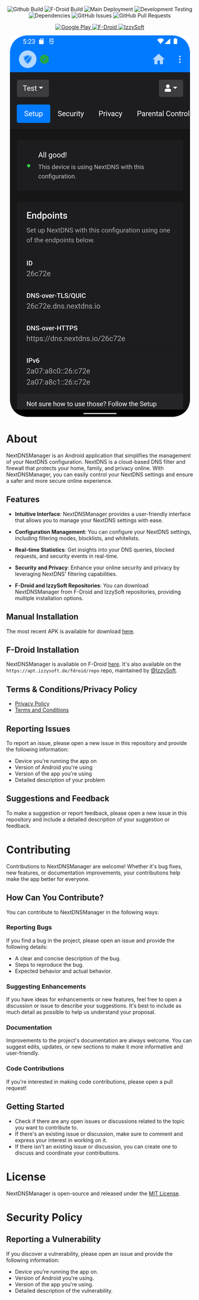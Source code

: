 <p align="center">
  <img src="https://img.shields.io/github/release/doubleangels/NextDNSManager.svg?logo=github&label=GitHub%20Build" alt="Github Build">
  <img src="https://img.shields.io/f-droid/v/com.doubleangels.nextdnsmanagement.svg?logo=F-Droid&label=F-Droid%20Build" alt="F-Droid Build">
  <img src="https://img.shields.io/github/actions/workflow/status/doubleangels/NextDNSManager/.github/workflows/deploy.yml?label=Deployment%20Pipeline" alt="Main Deployment">
  <img src="https://img.shields.io/github/actions/workflow/status/doubleangels/NextDNSManager/.github/workflows/test-dev.yml?label=Development%20Testing" alt="Development Testing">
  <img src="https://img.shields.io/librariesio/github/doubleangels/NextDNSManager" alt="Dependencies">
  <img src="https://img.shields.io/github/issues/doubleangels/NextDNSManager?label=GitHub%20Issues" alt="GitHub Issues">
  <img src="https://img.shields.io/github/issues-pr/doubleangels/NextDNSManager?label=GitHub%20Pull%20Requests" alt="GitHub Pull Requests">
</p>

<p align="center">
  <a href="https://play.google.com/store/apps/details?id=com.doubleangels.nextdnsmanagement">
    <img src="https://play.google.com/intl/en_us/badges/static/images/badges/en_badge_web_generic.png" alt="Google Play">
  </a>
  <a href="https://f-droid.org/en/packages/com.doubleangels.nextdnsmanagement">
    <img src="https://fdroid.gitlab.io/artwork/badge/get-it-on.png" alt="F-Droid">
  </a>
  <a href="https://apt.izzysoft.de/packages/com.doubleangels.nextdnsmanagement/">
    <img src="https://gitlab.com/IzzyOnDroid/repo/-/raw/master/assets/IzzyOnDroid.png" alt="IzzySoft">
  </a>
</p>

<p align="center">
  <img src="screenshot.png" alt="Screenshot">
</p>

# About

NextDNSManager is an Android application that simplifies the management of your NextDNS configuration. NextDNS is a cloud-based DNS filter and firewall that protects your home, family, and privacy online. With NextDNSManager, you can easily control your NextDNS settings and ensure a safer and more secure online experience.

## Features

- **Intuitive Interface**: NextDNSManager provides a user-friendly interface that allows you to manage your NextDNS settings with ease.

- **Configuration Management**: You can configure your NextDNS settings, including filtering modes, blocklists, and whitelists.

- **Real-time Statistics**: Get insights into your DNS queries, blocked requests, and security events in real-time.

- **Security and Privacy**: Enhance your online security and privacy by leveraging NextDNS' filtering capabilities.

- **F-Droid and IzzySoft Repositories**: You can download NextDNSManager from F-Droid and IzzySoft repositories, providing multiple installation options.

## Manual Installation

The most recent APK is available for download [here](https://github.com/doubleangels/NextDNSManager/releases).

## F-Droid Installation

NextDNSManager is available on F-Droid [here](https://f-droid.org/en/packages/com.doubleangels.nextdnsmanagement).
It's also available on the `https://apt.izzysoft.de/fdroid/repo` repo, maintained by [@IzzySoft](https://github.com/IzzySoft).

## Terms & Conditions/Privacy Policy

- [Privacy Policy](https://doubleangels.github.io/privacyPolicy/nextdns.html)
- [Terms and Conditions](https://doubleangels.github.io/privacyPolicy/nextdns_terms.html)

## Reporting Issues

To report an issue, please open a new issue in this repository and provide the following information:

- Device you're running the app on
- Version of Android you're using
- Version of the app you're using
- Detailed description of your problem

## Suggestions and Feedback

To make a suggestion or report feedback, please open a new issue in this repository and include a detailed description of your suggestion or feedback.

# Contributing

Contributions to NextDNSManager are welcome! Whether it's bug fixes, new features, or documentation improvements, your contributions help make the app better for everyone.

## How Can You Contribute?

You can contribute to NextDNSManager in the following ways:

### Reporting Bugs

If you find a bug in the project, please open an issue and provide the following details:

- A clear and concise description of the bug.
- Steps to reproduce the bug.
- Expected behavior and actual behavior.

### Suggesting Enhancements

If you have ideas for enhancements or new features, feel free to open a discussion or issue to describe your suggestions. It's best to include as much detail as possible to help us understand your proposal.

### Documentation

Improvements to the project's documentation are always welcome. You can suggest edits, updates, or new sections to make it more informative and user-friendly.

### Code Contributions

If you're interested in making code contributions, please open a pull request!

## Getting Started

- Check if there are any open issues or discussions related to the topic you want to contribute to.
- If there's an existing issue or discussion, make sure to comment and express your interest in working on it.
- If there isn't an existing issue or discussion, you can create one to discuss and coordinate your contributions.


# License

NextDNSManager is open-source and released under the [MIT License](LICENSE).

# Security Policy

## Reporting a Vulnerability

If you discover a vulnerability, please open an issue and provide the following information:

- Device you're running the app on.
- Version of Android you're using.
- Version of the app you're using.
- Detailed description of the vulnerability.
</p>
